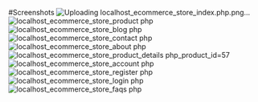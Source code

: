 #Screenshots
![Uploading localhost_ecommerce_store_index.php.png…]()
![localhost_ecommerce_store_product php](https://github.com/arxllannn/E-Store/assets/147667804/80d7a513-58e6-414c-93bf-f53c0238b199)
![localhost_ecommerce_store_blog php](https://github.com/arxllannn/E-Store/assets/147667804/557b0549-0121-4aeb-88ae-c6b57f30a42c)
![localhost_ecommerce_store_contact php](https://github.com/arxllannn/E-Store/assets/147667804/5977c275-f399-40ba-9c28-d3174af4a392)
![localhost_ecommerce_store_about php](https://github.com/arxllannn/E-Store/assets/147667804/9444edd5-aee7-4eb5-86cf-ecd0fc59363b)
![localhost_ecommerce_store_product_details php_product_id=57](https://github.com/arxllannn/E-Store/assets/147667804/9aa24049-9960-4939-9ce4-97dfa8baeeac)
![localhost_ecommerce_store_account php](https://github.com/arxllannn/E-Store/assets/147667804/dbcb1676-b0ec-4acf-bec4-a71968695908)
![localhost_ecommerce_store_register php](https://github.com/arxllannn/E-Store/assets/147667804/efbd166f-709f-4130-bc84-28a6275bb240)
![localhost_ecommerce_store_login php](https://github.com/arxllannn/E-Store/assets/147667804/654af133-85b3-4504-b029-5e802d9b9402)
![localhost_ecommerce_store_faqs php](https://github.com/arxllannn/E-Store/assets/147667804/d17f1bf8-33cf-4056-bf9c-e182b6e6a6c8)





